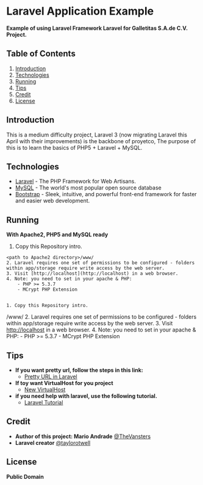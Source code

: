 # Laravel Application Example
**Example of using Laravel Framework Laravel for Galletitas S.A.de C.V. Project.**

## <a name='TOC'>Table of Contents</a>

1. [Introduction](#intro)
1. [Technologies](#tech)
1. [Running](#run)
1. [Tips](#tips)
1. [Credit](#credit)
1. [License](#license)

## <a name='intro'>Introduction</a>

This is a medium difficulty project, Laravel 3 (now migrating Laravel this April with their improvements) is the backbone of proyetco, The purpose of this is to learn the basics of PHP5 + Laravel + MySQL.

## <a name='tech'>Technologies</a>

- [Laravel](http://laravel.com/) - The PHP Framework for Web Artisans.
- [MySQL](http://www.mysql.com/) - The world's most popular open source database
- [Bootstrap](http://twitter.github.io/bootstrap/) - Sleek, intuitive, and powerful front-end framework for faster and easier web development.

## <a name='run'>Running</a>
**With Apache2, PHP5 and MySQL ready**

1. Copy this Repository intro.
```
<path to Apache2 directory>/www/
2. Laravel requires one set of permissions to be configured - folders within app/storage require write access by the web server.
3. Visit [http://localhost](http://localhost) in a web browser.
4. Note: you need to set in your apache & PHP:
	- PHP >= 5.3.7
	- MCrypt PHP Extension


1. Copy this Repository intro.
```
<path to Apache2 directory>/www/
2. Laravel requires one set of permissions to be configured - folders within app/storage require write access by the web server.
3. Visit [http://localhost](http://localhost) in a web browser.
4. Note: you need to set in your apache & PHP:
	- PHP >= 5.3.7
	- MCrypt PHP Extension


## <a name='tips'>Tips</a>

- **If you want pretty url, follow the steps in this link:**
	+ [Pretty URL in Laravel](http://laravel.com/docs/installation#pretty-urls)
- **If toy want VirtualHost for you project**
	+ [New VirtualHost](http://codehappy.daylerees.com/getting-started)
- **if you need help with laravel, use the following tutorial.**  
	+ [Laravel Tutorial](http://codehappy.daylerees.com/code-happy)

## <a name='credit'>Credit</a>

- **Author of this project: Mario Andrade** [@TheVansters](https://twitter.com/TheVansters)
- **Laravel creator** [@taylorotwell](https://twitter.com/taylorotwell)

## <a name='license'>License</a>

**Public Domain**